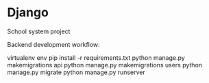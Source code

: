 # Django
School system project

Backend development workflow:

virtualenv env
pip install -r requirements.txt
python manage.py makemigrations api
python manage.py makemigrations users
python manage.py migrate
python manage.py runserver
